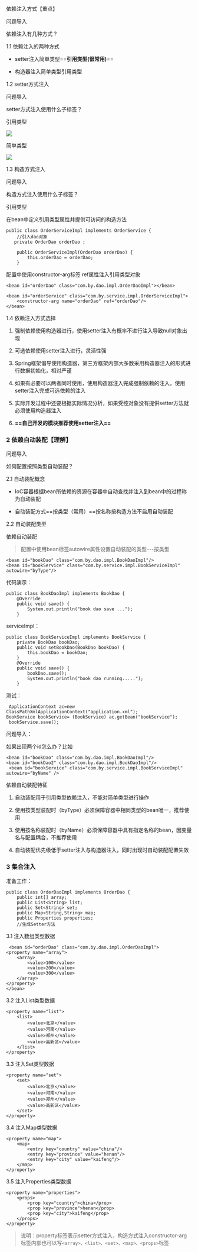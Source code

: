依赖注入方式【重点】

问题导入

依赖注入有几种方式？

1.1 依赖注入的两种方式

- setter注入简单类型==**引用类型(很常用)**==

- 构造器注入简单类型引用类型

1.2 setter方式注入

问题导入

setter方式注入使用什么子标签？

引用类型

![](https://tcs-devops.aliyuncs.com/storage/112v738a95fd420d32964558ab56d661a96a?Signature=eyJhbGciOiJIUzI1NiIsInR5cCI6IkpXVCJ9.eyJBcHBJRCI6IjVlNzQ4MmQ2MjE1MjJiZDVjN2Y5YjMzNSIsIl9hcHBJZCI6IjVlNzQ4MmQ2MjE1MjJiZDVjN2Y5YjMzNSIsIl9vcmdhbml6YXRpb25JZCI6IiIsImV4cCI6MTY4ODYwMzIxNiwiaWF0IjoxNjg3OTk4NDE2LCJyZXNvdXJjZSI6Ii9zdG9yYWdlLzExMnY3MzhhOTVmZDQyMGQzMjk2NDU1OGFiNTZkNjYxYTk2YSJ9.6AFA4q2NACbs5E0i1bEVYmATzx-Jt-s00Kik3SAC1Dk&download=%E5%9B%BE%E7%89%87.png "")

简单类型

![](https://tcs-devops.aliyuncs.com/storage/112vaa2fe5d0b547ab2df2b4540c6a6c2e4f?Signature=eyJhbGciOiJIUzI1NiIsInR5cCI6IkpXVCJ9.eyJBcHBJRCI6IjVlNzQ4MmQ2MjE1MjJiZDVjN2Y5YjMzNSIsIl9hcHBJZCI6IjVlNzQ4MmQ2MjE1MjJiZDVjN2Y5YjMzNSIsIl9vcmdhbml6YXRpb25JZCI6IiIsImV4cCI6MTY4ODYwMzIxNiwiaWF0IjoxNjg3OTk4NDE2LCJyZXNvdXJjZSI6Ii9zdG9yYWdlLzExMnZhYTJmZTVkMGI1NDdhYjJkZjJiNDU0MGM2YTZjMmU0ZiJ9.k8dkutp6N7H5Pc436l1AhzRGquersUHAGnjqar1essQ&download=%E5%9B%BE%E7%89%87.png "")

1.3 构造方式注入

问题导入

构造方式注入使用什么子标签？

引用类型

在bean中定义引用类型属性并提供可访问的构造方法

```text
public class OrderServiceImpl implements OrderService {
    //引入dao对象
   private OrderDao orderDao ;
​
    public OrderServiceImpl(OrderDao orderDao) {
        this.orderDao = orderDao;
    }
```

配置中使用constructor-arg标签 ref属性注入引用类型对象

```text
<bean id="orderDao" class="com.by.dao.impl.OrderDaoImpl"></bean>
​
<bean id="orderService" class="com.by.service.impl.OrderServiceImpl">
    <constructor-arg name="orderDao" ref="orderDao"/>
</bean>
```

1.4 依赖注入方式选择

1. 强制依赖使用构造器进行，使用setter注入有概率不进行注入导致null对象出现

1. 可选依赖使用setter注入进行，灵活性强

1. Spring框架倡导使用构造器，第三方框架内部大多数采用构造器注入的形式进行数据初始化，相对严谨

1. 如果有必要可以两者同时使用，使用构造器注入完成强制依赖的注入，使用setter注入完成可选依赖的注入

1. 实际开发过程中还要根据实际情况分析，如果受控对象没有提供setter方法就必须使用构造器注入

1. **==自己开发的模块推荐使用setter注入==**

### 2 依赖自动装配【理解】

问题导入

如何配置按照类型自动装配？

2.1 自动装配概念

- IoC容器根据bean所依赖的资源在容器中自动查找并注入到bean中的过程称为自动装配

- 自动装配方式==按类型（常用）==按名称按构造方法不启用自动装配

2.2 自动装配类型

依赖自动装配

> 配置中使用bean标签autowire属性设置自动装配的类型---按类型

```text
<bean id="bookDao" class="com.by.dao.impl.BookDaoImpl"/>
<bean id="bookService" class="com.by.service.impl.BookServiceImpl" autowire="byType"/>
```

代码演示：

```text
public class BookDaoImpl implements BookDao {
    @Override
    public void save() {
        System.out.println("book dao save ...");
    }
```

serviceImpl：

```text
public class BookServiceImpl implements BookService {
    private BookDao bookDao;
    public void setBookDao(BookDao bookDao) {
        this.bookDao = bookDao;
    }
    @Override
    public void save() {
        bookDao.save();
        System.out.println("book dao running.....");
    }
```

测试：

```text
 ApplicationContext ac=new ClassPathXmlApplicationContext("application.xml");
BookService bookService= (BookService) ac.getBean("bookService");
 bookService.save();
```

问题导入：

如果出现两个id怎么办？比如

```text
<bean id="bookDao" class="com.by.dao.impl.BookDaoImpl"/>
<bean id="bookDao2" class="com.by.dao.impl.BookDaoImpl"/>
 <bean id="bookService" class="com.by.service.impl.BookServiceImpl" autowire="byName" />
```

依赖自动装配特征

1. 自动装配用于引用类型依赖注入，不能对简单类型进行操作

1. 使用按类型装配时（byType）必须保障容器中相同类型的bean唯一，推荐使用

1. 使用按名称装配时（byName）必须保障容器中具有指定名称的bean，因变量名与配置耦合，不推荐使用

1. 自动装配优先级低于setter注入与构造器注入，同时出现时自动装配配置失效



### 3 集合注入

准备工作：

```text
public class OrderDaoImpl implements OrderDao {
    public int[] array;
    public List<String> list;
    public Set<String> set;
    public Map<String,String> map;
    public Properties properties;
    //生成Setter方法
```

3.1 注入数组类型数据

```text
 <bean id="orderDao" class="com.by.dao.impl.OrderDaoImpl">
<property name="array">
    <array>
        <value>100</value>
        <value>200</value>
        <value>300</value>
    </array>
</property>
</bean>
```

3.2 注入List类型数据

```text
<property name="list">
    <list>
        <value>北京</value>
        <value>河南</value>
        <value>郑州</value>
        <value>高新区</value>
    </list>
</property>
```

3.3 注入Set类型数据

```text
<property name="set">
    <set>
        <value>北京</value>
        <value>河南</value>
        <value>郑州</value>
        <value>高新区</value>
    </set>
</property>
```

3.4 注入Map类型数据

```text
<property name="map">
    <map>
        <entry key="country" value="china"/>
        <entry key="province" value="henan"/>
        <entry key="city" value="kaifeng"/>
    </map>
</property>
```

3.5 注入Properties类型数据

```text
<property name="properties">
    <props>
        <prop key="country">china</prop>
        <prop key="province">henan</prop>
        <prop key="city">kaifeng</prop>
    </props>
</property>
```

> 说明：property标签表示setter方式注入，构造方式注入constructor-arg标签内部也可以写`<array>、<list>、<set>、<map>、<props>`标签

